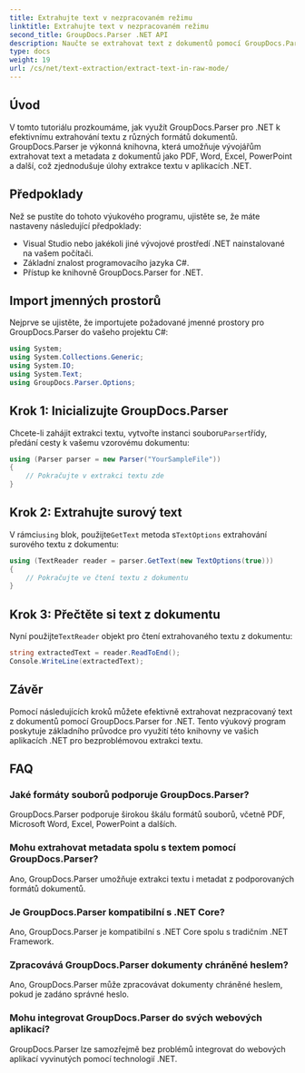 ```yaml
---
title: Extrahujte text v nezpracovaném režimu
linktitle: Extrahujte text v nezpracovaném režimu
second_title: GroupDocs.Parser .NET API
description: Naučte se extrahovat text z dokumentů pomocí GroupDocs.Parser for .NET. Snadná, efektivní a bezproblémová extrakce textu v rámci vašich aplikací .NET.
type: docs
weight: 19
url: /cs/net/text-extraction/extract-text-in-raw-mode/
---
```

## Úvod
V tomto tutoriálu prozkoumáme, jak využít GroupDocs.Parser pro .NET k efektivnímu extrahování textu z různých formátů dokumentů. GroupDocs.Parser je výkonná knihovna, která umožňuje vývojářům extrahovat text a metadata z dokumentů jako PDF, Word, Excel, PowerPoint a další, což zjednodušuje úlohy extrakce textu v aplikacích .NET.
## Předpoklady
Než se pustíte do tohoto výukového programu, ujistěte se, že máte nastaveny následující předpoklady:
- Visual Studio nebo jakékoli jiné vývojové prostředí .NET nainstalované na vašem počítači.
- Základní znalost programovacího jazyka C#.
- Přístup ke knihovně GroupDocs.Parser for .NET.

## Import jmenných prostorů
Nejprve se ujistěte, že importujete požadované jmenné prostory pro GroupDocs.Parser do vašeho projektu C#:
```csharp
using System;
using System.Collections.Generic;
using System.IO;
using System.Text;
using GroupDocs.Parser.Options;
```
## Krok 1: Inicializujte GroupDocs.Parser
 Chcete-li zahájit extrakci textu, vytvořte instanci souboru`Parser`třídy, předání cesty k vašemu vzorovému dokumentu:
```csharp
using (Parser parser = new Parser("YourSampleFile"))
{
    // Pokračujte v extrakci textu zde
}
```
## Krok 2: Extrahujte surový text
 V rámci`using` blok, použijte`GetText` metoda s`TextOptions` extrahování surového textu z dokumentu:
```csharp
using (TextReader reader = parser.GetText(new TextOptions(true)))
{
    // Pokračujte ve čtení textu z dokumentu
}
```
## Krok 3: Přečtěte si text z dokumentu
 Nyní použijte`TextReader` objekt pro čtení extrahovaného textu z dokumentu:
```csharp
string extractedText = reader.ReadToEnd();
Console.WriteLine(extractedText);
```

## Závěr
Pomocí následujících kroků můžete efektivně extrahovat nezpracovaný text z dokumentů pomocí GroupDocs.Parser for .NET. Tento výukový program poskytuje základního průvodce pro využití této knihovny ve vašich aplikacích .NET pro bezproblémovou extrakci textu.

## FAQ
### Jaké formáty souborů podporuje GroupDocs.Parser?
GroupDocs.Parser podporuje širokou škálu formátů souborů, včetně PDF, Microsoft Word, Excel, PowerPoint a dalších.
### Mohu extrahovat metadata spolu s textem pomocí GroupDocs.Parser?
Ano, GroupDocs.Parser umožňuje extrakci textu i metadat z podporovaných formátů dokumentů.
### Je GroupDocs.Parser kompatibilní s .NET Core?
Ano, GroupDocs.Parser je kompatibilní s .NET Core spolu s tradičním .NET Framework.
### Zpracovává GroupDocs.Parser dokumenty chráněné heslem?
Ano, GroupDocs.Parser může zpracovávat dokumenty chráněné heslem, pokud je zadáno správné heslo.
### Mohu integrovat GroupDocs.Parser do svých webových aplikací?
GroupDocs.Parser lze samozřejmě bez problémů integrovat do webových aplikací vyvinutých pomocí technologií .NET.